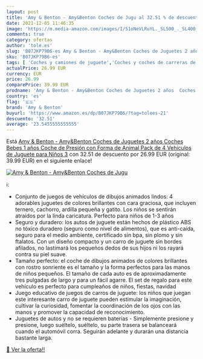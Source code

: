 ```yaml
---
layout: post
title: 'Amy & Benton - Amy&Benton Coches de Jugu al 32.51 % de descuento'
date: 2021-12-05 11:46:35
image: 'https://m.media-amazon.com/images/I/51oNeVLRuYL._SL500_._SL400_.jpg'
comments: true
category: ofertas
author: 'tole.es'
slug: 'B07JKP79B6-es Amy & Benton - Amy&Benton Coches de Juguetes 2 años Coches...'
sku: 'B07JKP79B6-es'
tags: [ 'Coches y camiones de juguete','Coches y coches de carreras de juguete para niños','Desarrollo de habilidades motoras','Juguetes','Juguetes para Bebés y primera infancia','Juguetes para arrastrar','Juguetes y juegos','Vehículos de juguete para niños','amy & benton','juguetes', ]
actualPrice: 26.99 EUR
currency: EUR
price: 26.99
comparePrice: 39.99 EUR
prodname: 'Amy & Benton - Amy&Benton Coches de Juguetes 2 años  Coches Bebes 1 años  Coche de Presión con Forma de Animal  Pack de 4 Vehículos de Juguete para Niños 3'
country: 'es'
flag: '🇪🇸'
brand: 'Amy & Benton'
buyurl: 'https://www.amazon.es/dp/B07JKP79B6/?tag=tolees-21'
descuento: '32.51'
average: '23.5455555555555'
---
```


Está [Amy & Benton - Amy&Benton Coches de Juguetes 2 años  Coches Bebes 1 años  Coche de Presión con Forma de Animal  Pack de 4 Vehículos de Juguete para Niños 3](https://www.amazon.es/dp/B07JKP79B6/?tag=tolees-21) con 32.51 de descuento por 26.99 EUR (original: 39.99 EUR) en el siguiente enlace!

[![Amy & Benton - Amy&Benton Coches de Jugu](https://m.media-amazon.com/images/I/51oNeVLRuYL._SL500_._SL400_.jpg)](https://www.amazon.es/dp/B07JKP79B6/?tag=tolees-21)

ℹ️:

- Conjunto de juegos de vehículos de dibujos animados lindos: 4 adorables juguetes de colores brillantes con cara graciosa, que incluyen ternero, cachorro, ardilla pequeña y gatito. Los niños se sentirán atraídos por la linda caricatura. Perfecto para niños de 1-3 años
- Seguro y duradero: los autos de juguete están hechos de plástico ABS no tóxico duradero (seguro como nivel de alimentos), que es anti-caída, seguro para el medio ambiente, certificado sin bpa, sin plomo y sin ftalatos. Con un diseño compacto y un carro de juguete sin bordes afilados, no lastimará los pequeños dedos de sus hijos ni los rayará contra su piel suave.
- Tamaño perfecto: el coche de dibujos animados de colores brillantes con rostro sonriente es el tamaño y la forma perfectos para las manos de niños pequeños. El tamaño de cada auto es de aproximadamente tres pulgadas de largo y para un fácil agarre. El set de regalo para este vehículo es perfecto para cumpleaños de niños, fiestas, navidad
- Juego educativo de juegos de carros de juguete: los niños que juegan este interesante carro de juguete pueden estimular la imaginación, cultivar la curiosidad, fomentar la coordinación de los ojos con las manos y promover la capacidad de reconocimiento.
- Juguetes de autos y no se requieren baterías - Simplemente presione y presione, luego suéltelo, suéltelo, su parte trasera se balanceará cuando el automóvil corra. Seguirán adelante y durarán una distancia bastante larga.

[🛒 Ver la oferta!!](https://www.amazon.es/dp/B07JKP79B6/?tag=tolees-21)
